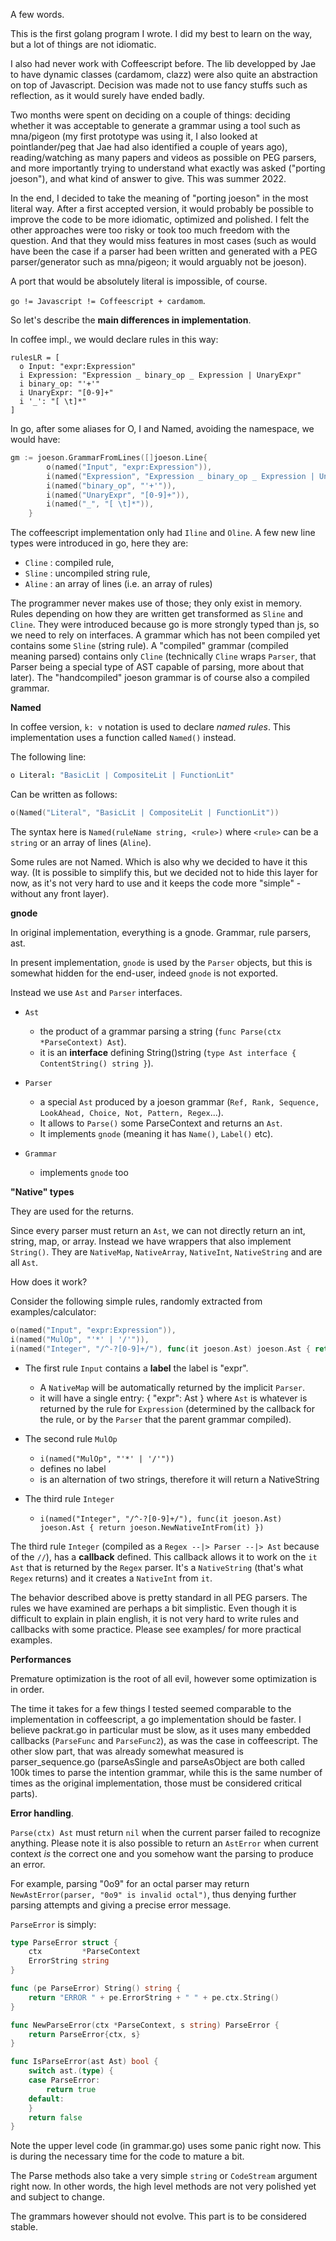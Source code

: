 A few words.

This is the first golang program I wrote.
I did my best to learn on the way, but a lot of things are not idiomatic.

I also had never work with Coffeescript before. The lib developped by Jae to have dynamic classes (cardamom, clazz) were also quite an abstraction on top of Javascript. Decision was made not to use fancy stuffs such as reflection, as it would surely have ended badly.

Two months were spent on deciding on a couple of things: deciding whether it was acceptable to generate a grammar using a tool such as mna/pigeon (my first prototype was using it, I also looked at pointlander/peg that Jae had also identified a couple of years ago), reading/watching as many papers and videos as possible on PEG parsers, and more importantly trying to understand what exactly was asked ("porting joeson"), and what kind of answer to give. This was summer 2022. 

In the end, I decided to take the meaning of "porting joeson" in the most literal way.  After a first accepted version, it would probably be possible to improve the code to be more idiomatic, optimized and polished. I felt the other approaches  were too risky or took too much freedom with the question. And that they would miss features in most cases (such as would have been the case if a parser had been written and generated with a PEG parser/generator such as mna/pigeon; it would arguably not be joeson).

A port that would be absolutely literal is impossible, of course.  

`go != Javascript != Coffeescript + cardamom`. 

So let's describe the **main differences in implementation**.

In coffee impl., we would declare rules in this way:
```
rulesLR = [
  o Input: "expr:Expression"
  i Expression: "Expression _ binary_op _ Expression | UnaryExpr"
  i binary_op: "'+'"
  i UnaryExpr: "[0-9]+"
  i '_': "[ \t]*"
]
```

In go, after some aliases for O, I and Named, avoiding the namespace, we would have:

```go
gm := joeson.GrammarFromLines([]joeson.Line{
		o(named("Input", "expr:Expression")),
		i(named("Expression", "Expression _ binary_op _ Expression | UnaryExpr")),
		i(named("binary_op", "'+'")),
		i(named("UnaryExpr", "[0-9]+")),
		i(named("_", "[ \t]*")),
	}
```

The coffeescript implementation only had `Iline` and `Oline`. A few new line types were introduced in go, here they are:
 
* `Cline` : compiled rule, 
* `Sline` : uncompiled string rule, 
* `Aline` : an array of lines (i.e. an array of rules)

The programmer never makes use of those; they only exist in memory. Rules depending on how they are written get transformed as `Sline` and `Cline`. They were introduced because go is more strongly typed than js, so we need to rely on interfaces. A grammar which has not been compiled yet contains some `Sline` (string rule). A "compiled" grammar (compiled meaning parsed) contains only `Cline` (technically `Cline` wraps `Parser`, that Parser being a special type of AST capable of parsing, more about that later). The "handcompiled" joeson grammar is of course also a compiled grammar.

**Named**

In coffee version, `k: v` notation is used to declare *named rules*.
This implementation uses a function called `Named()` instead. 

The following line:

```coffee
o Literal: "BasicLit | CompositeLit | FunctionLit"
```

Can be written as follows:

```go
o(Named("Literal", "BasicLit | CompositeLit | FunctionLit"))
```

The syntax here is `Named(ruleName string, <rule>)` where `<rule>` can be a `string` or an array of lines (`Aline`).

Some rules are not Named. Which is also why we decided to have it this way. (It is possible to simplify this, but we decided not to hide this layer for now, as it's not very hard to use and it keeps the code more "simple" - without any front layer). 

**gnode**

In original implementation, everything is a gnode. Grammar, rule parsers, ast. 

In present implementation, `gnode` is used by the `Parser` objects, but this is somewhat hidden for the end-user, indeed `gnode` is not exported. 

Instead we use `Ast` and `Parser` interfaces. 

* `Ast` 
  - the product of a grammar parsing a string (`func Parse(ctx *ParseContext) Ast`). 
  - it is an **interface** defining String()string (`type Ast interface { ContentString() string }`). 

* `Parser` 
  - a special `Ast` produced by a joeson grammar (`Ref, Rank, Sequence, LookAhead, Choice, Not, Pattern, Regex`...). 
  - It allows to `Parse()` some ParseContext and returns an `Ast`.
  - It implements `gnode` (meaning it has `Name()`, `Label()` etc). 

* `Grammar`
  - implements `gnode` too


**"Native" types**

They are used for the returns. 

Since every parser must return an `Ast`, we can not directly return an int, string, map, or array. Instead we have wrappers that also implement `String()`. They are `NativeMap`, `NativeArray`, `NativeInt`, `NativeString` and are all `Ast`.

How does it work?

Consider the following simple rules, randomly extracted from examples/calculator:

```go
o(named("Input", "expr:Expression")),
i(named("MulOp", "'*' | '/'")),
i(named("Integer", "/^-?[0-9]+/"), func(it joeson.Ast) joeson.Ast { return joeson.NewNativeIntFrom(it) }),
```

* The first rule `Input` contains a **label** the label is "expr". 
  - A `NativeMap` will be automatically returned by the implicit `Parser`.
  - it will have a single entry: { "expr": Ast } where `Ast` is whatever is returned by the rule for `Expression`   (determined by the callback for the rule, or by the `Parser` that the parent grammar compiled).

* The second rule `MulOp`
  * `i(named("MulOp", "'*' | '/'"))`
  * defines no label 
  * is an alternation of two strings, therefore it will return a NativeString

* The third rule `Integer`
  * `i(named("Integer", "/^-?[0-9]+/"), func(it joeson.Ast) joeson.Ast { return joeson.NewNativeIntFrom(it) })`

The third rule `Integer` (compiled as a `Regex --|> Parser --|> Ast` because of the `//`), has a **callback** defined. This callback allows it to work on the `it Ast` that is returned by the `Regex` parser. It's a `NativeString` (that's what `Regex` returns) and it creates a `NativeInt` from `it`.

The behavior described above is pretty standard in all PEG parsers. The rules we have examined are perhaps a bit simplistic. Even though it is difficult to explain in plain english, it is not very hard to write rules and callbacks with some practice. Please see examples/ for more practical examples.

**Performances**

Premature optimization is the root of all evil, however some optimization is in order. 

The time it takes for a few things I tested seemed comparable to the implementation in coffeescript, a go implementation should be faster. I believe packrat.go in particular must be slow, as it uses many embedded callbacks (`ParseFunc` and `ParseFunc2`), as was the case in coffeescript. The other slow part, that was
already somewhat measured is parser_sequence.go (parseAsSingle and parseAsObject are both called 100k times
to parse the intention grammar, while this is the same number of times as the original implementation, those
must be considered critical parts).

**Error handling**.

`Parse(ctx) Ast` must return `nil` when the current parser failed to recognize anything. Please note it is also possible to return an `AstError` when current context *is* the correct one and you somehow want the parsing to produce an error.

For example, parsing "0o9" for an octal parser may return `NewAstError(parser, "0o9" is invalid octal")`, thus denying further parsing attempts and giving a precise error message. 

`ParseError` is simply:

```go
type ParseError struct {
	ctx         *ParseContext
	ErrorString string
}

func (pe ParseError) String() string {
	return "ERROR " + pe.ErrorString + " " + pe.ctx.String()
}

func NewParseError(ctx *ParseContext, s string) ParseError {
	return ParseError{ctx, s}
}

func IsParseError(ast Ast) bool {
	switch ast.(type) {
	case ParseError:
		return true
	default:
	}
	return false
}
```

Note the upper level code (in grammar.go) uses some panic right now. 
This is during the necessary time for the code to mature a bit.

The Parse methods also take a very simple `string` or `CodeStream` argument right now.
In other words, the high level methods are not very polished yet and subject to change.

The grammars however should not evolve. This part is to be considered stable.
